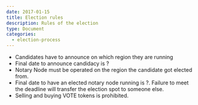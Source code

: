```yaml
---
date: 2017-01-15
title: Election rules
description: Rules of the election
type: Document
categories:
  - election-process
---
```

* Candidates have to announce on which region they are running
* Final date to announce candidacy is ?
* Notary Node must be operated on the region the candidate got elected from.
* Final date to have an elected notary node running is ?. Failure to meet the deadline will transfer the election spot to someone else.
* Selling and buying VOTE tokens is prohibited.
